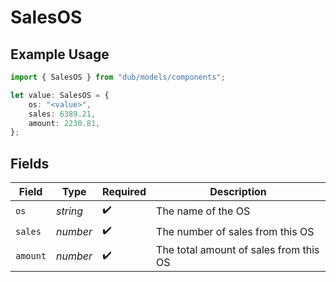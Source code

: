 # SalesOS

## Example Usage

```typescript
import { SalesOS } from "dub/models/components";

let value: SalesOS = {
    os: "<value>",
    sales: 6389.21,
    amount: 2230.81,
};
```

## Fields

| Field                                  | Type                                   | Required                               | Description                            |
| -------------------------------------- | -------------------------------------- | -------------------------------------- | -------------------------------------- |
| `os`                                   | *string*                               | :heavy_check_mark:                     | The name of the OS                     |
| `sales`                                | *number*                               | :heavy_check_mark:                     | The number of sales from this OS       |
| `amount`                               | *number*                               | :heavy_check_mark:                     | The total amount of sales from this OS |